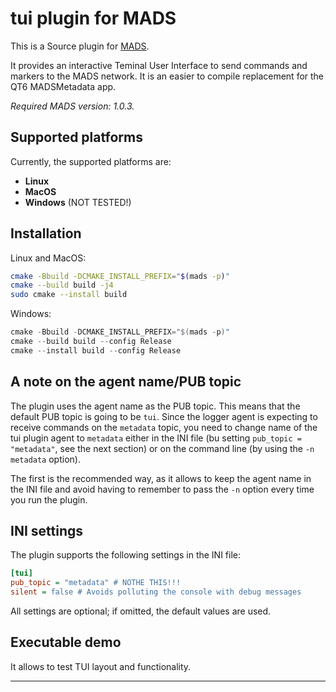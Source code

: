 # tui plugin for MADS

This is a Source plugin for [MADS](https://github.com/MADS-NET/MADS). 

It provides an interactive Teminal User Interface to send commands and markers to the MADS network. It is an easier to compile replacement for the QT6 MADSMetadata app.

*Required MADS version: 1.0.3.*


## Supported platforms

Currently, the supported platforms are:

* **Linux** 
* **MacOS**
* **Windows** (NOT TESTED!)


## Installation

Linux and MacOS:

```bash
cmake -Bbuild -DCMAKE_INSTALL_PREFIX="$(mads -p)"
cmake --build build -j4
sudo cmake --install build
```

Windows:

```powershell
cmake -Bbuild -DCMAKE_INSTALL_PREFIX="$(mads -p)"
cmake --build build --config Release
cmake --install build --config Release
```

## A note on the agent name/PUB topic

The plugin uses the agent name as the PUB topic. This means that the default PUB topic is going to be `tui`. Since the logger agent is expecting to receive commands on the `metadata` topic, you need to change name of the tui plugin agent to `metadata` either in the INI file (bu setting `pub_topic = "metadata"`, see the next section) or on the command line (by using the `-n metadata` option).

The first is the recommended way, as it allows to keep the agent name in the INI file and avoid having to remember to pass the `-n` option every time you run the plugin.


## INI settings

The plugin supports the following settings in the INI file:

```ini
[tui]
pub_topic = "metadata" # NOTHE THIS!!!
silent = false # Avoids polluting the console with debug messages
```

All settings are optional; if omitted, the default values are used.


## Executable demo

It allows to test TUI layout and functionality.

---